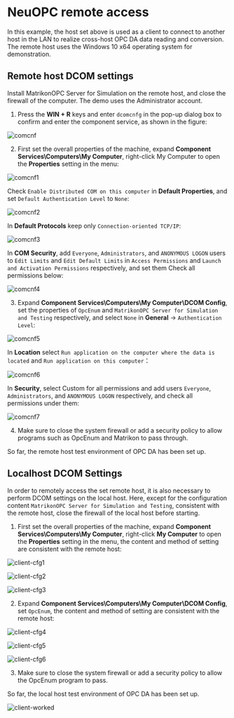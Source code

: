 # NeuOPC remote access 

In this example, the host set above is used as a client to connect to another host in the LAN to realize cross-host OPC DA data reading and conversion. The remote host uses the Windows 10 x64 operating system for demonstration.

## Remote host DCOM settings

Install MatrikonOPC Server for Simulation on the remote host, and close the firewall of the computer. The demo uses the Administrator account.

1. Press the **WIN + R** keys and enter `dcomcnfg` in the pop-up dialog box to confirm and enter the component service, as shown in the figure:

![comcnf](./assets/comcnf.png)

2. First set the overall properties of the machine, expand **Component Services\Computers\My Computer**, right-click My Computer to open the **Properties** setting in the menu:

![comcnf1](./assets/comcnf1.png)

Check `Enable Distributed COM on this computer` in **Default Properties**, and set `Default Authentication Level` to `None`:

![comcnf2](./assets/comcnf2.png)

In **Default Protocols** keep only `Connection-oriented TCP/IP`:

![comcnf3](./assets/comcnf3.png)

In **COM Security**, add `Everyone`, `Administrators`, and `ANONYMOUS LOGON` users to `Edit Limits` and `Edit Default Limits` in `Access Permissions` and `Launch and Activation Permissions` respectively, and set them Check all permissions below:

![comcnf4](./assets/comcnf4.png)

3. Expand **Component Services\Computers\My Computer\DCOM Config**, set the properties of `OpcEnum` and `MatrikonOPC Server for Simulation and Testing` respectively, and select `None` in **General** -> `Authentication Level`:

![comcnf5](./assets/comcnf5.png)

In **Location** select `Run application on the computer where the data is located` and `Run application on this computer`：

![comcnf6](./assets/comcnf6.png)

In **Security**, select Custom for all permissions and add users `Everyone`, `Administrators`, and `ANONYMOUS LOGON` respectively, and check all permissions under them:

![comcnf7](./assets/comcnf7.png)

4. Make sure to close the system firewall or add a security policy to allow programs such as OpcEnum and Matrikon to pass through.

So far, the remote host test environment of OPC DA has been set up.

## Localhost DCOM Settings

In order to remotely access the set remote host, it is also necessary to perform DCOM settings on the local host. Here, except for the configuration content `MatrikonOPC Server for Simulation and Testing`, consistent with the remote host, close the firewall of the local host before starting.

1. First set the overall properties of the machine, expand **Component Services\Computers\My Computer**, right-click **My Computer** to open the **Properties** setting in the menu, the content and method of setting are consistent with the remote host:

![client-cfg1](./assets/client-cfg1.png)

![client-cfg2](./assets/client-cfg2.png)

![client-cfg3](./assets/client-cfg3.png)

2. Expand **Component Services\Computers\My Computer\DCOM Config**, set `OpcEnum`, the content and method of setting are consistent with the remote host:

![client-cfg4](./assets/client-cfg4.png)

![client-cfg5](./assets/client-cfg5.png)

![client-cfg6](./assets/client-cfg6.png)

3. Make sure to close the system firewall or add a security policy to allow the OpcEnum program to pass.

So far, the local host test environment of OPC DA has been set up.

![client-worked](./assets/client-worked.png)

